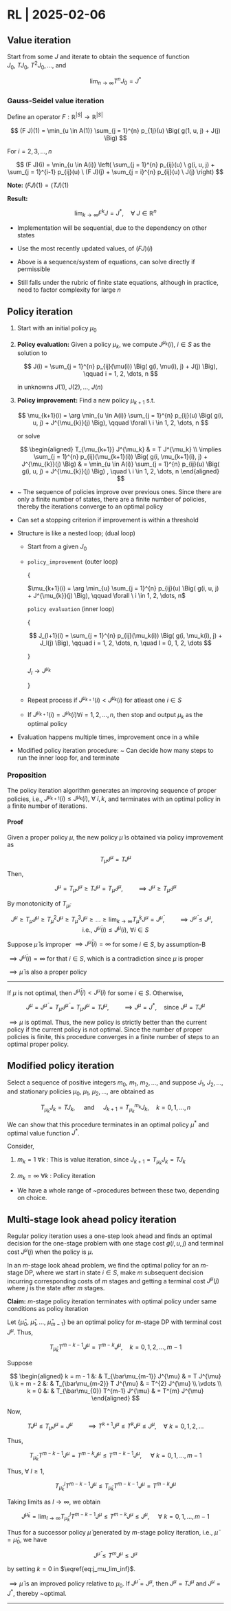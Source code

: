 # RL | 2025-02-06

## Value iteration

Start from some $J$ and iterate to obtain the sequence of function $J_0, \ T J_0, \ T^2 J_0, \dots,$ and

$$
\lim_{n \to \infty} T^n J_0 = J^*
\tag{optimal value function}
$$

### Gauss-Seidel value iteration

Define an operator $F: \mathbb{R}^{\vert S \vert} \to \mathbb{R}^{\vert S \vert}$

$$
(F J)(1) = \min_{u \in A(1)} \sum_{j = 1}^{n} p_{1j}(u) \Big( g(1, u, j) + J(j) \Big)
$$

For $i = 2, 3, \dots, n$

$$
(F J)(i) = \min_{u \in A(i)} \left( \sum_{j = 1}^{n} p_{ij}(u) \ g(i, u, j) + \sum_{j = 1}^{i-1} p_{ij}(u) \ (F J)(j) + \sum_{j = i}^{n} p_{ij}(u) \ J(j) \right)
$$

**Note:** $(F J)(1) = (T J)(1)$

**Result:**

$$
\lim_{k \to \infty} F^k J = J^*, \quad \forall \ J \in \mathbb{R}^n
$$

- Implementation will be sequential, due to the dependency on other states
- Use the most recently updated values, of $(F J)(i)$

- Above is a sequence/system of equations, can solve directly if permissible
- Still falls under the rubric of finite state equations, although in practice, need to factor complexity for large $n$

## Policy iteration

1. Start with an initial policy $\mu_0$

2. **Policy evaluation:** Given a policy $\mu_k$, we compute $J^{\mu_k}(i), \ i \in S$ as the solution to

   $$
   J(i) = \sum_{j = 1}^{n} p_{ij}(\mu(i)) \Big( g(i, \mu(i), j) + J(j) \Big), \qquad i = 1, 2, \dots, n
   $$

   in unknowns $J(1), \ J(2), \dots, \ J(n)$

3. **Policy improvement:** Find a new policy $\mu_{k+1}$ s.t.

   $$
   \mu_{k+1}(i) = \arg \min_{u \in A(i)} \sum_{j = 1}^{n} p_{ij}(u) \Big( g(i, u, j) + J^{\mu_{k}}(j) \Big), \qquad \forall \ i \in 1, 2, \dots, n
   $$

   or solve

   $$
   \begin{aligned}
   T_{\mu_{k+1}} J^{\mu_k}
   & =
   T J^{\mu_k}
   \\
   \implies
   \sum_{j = 1}^{n} p_{ij}(\mu_{k+1}(i)) \Big( g(i, \mu_{k+1}(i), j) + J^{\mu_{k}}(j) \Big)
   & =
   \min_{u \in A(i)} \sum_{j = 1}^{n} p_{ij}(u) \Big( g(i, u, j) + J^{\mu_{k}}(j) \Big)
   , \quad \ i \in 1, 2, \dots, n
   \end{aligned}
   $$

- ~ The sequence of policies improve over previous ones. Since there are only a finite number of states, there are a finite number of policies, thereby the iterations converge to an optimal policy

- Can set a stopping criterion if improvement is within a threshold

- Structure is like a nested loop; (dual loop)

  - Start from a given $J_0$

  - `policy_improvement` (outer loop)

    {

      $\mu_{k+1}(i) = \arg \min_{u} \sum_{j = 1}^{n} p_{ij}(u) \Big( g(i, u, j) + J^{\mu_{k}}(j) \Big), \qquad \forall \ i \in 1, 2, \dots, n$

      `policy evaluation` (inner loop)

      {

    $$
      J_{l+1}(i) = \sum_{j = 1}^{n} p_{ij}(\mu_k(i)) \Big( g(i, \mu_k(i), j) + J_l(j) \Big), \qquad i = 1, 2, \dots, n, \quad l = 0, 1, 2, \dots
    $$

      }

      $J_l \to J^{\mu_k}$

    }

  - Repeat process if $J^{\mu_{k+1}}(i) < J^{\mu_{k}}(i)$ for atleast one $i \in S$

  - If $J^{\mu_{k+1}}(i) = J^{\mu_{k}}(i) \forall i = 1, 2, \dots, n$, then stop and output $\mu_k$ as the optimal policy

- Evaluation happens multiple times, improvement once in a while

- Modified policy iteration procedure: ~ Can decide how many steps to run the inner loop for, and terminate


### Proposition

The policy iteration algorithm generates an improving sequence of proper policies, i.e., $J^{\mu_{k+1}}(i) \leq J^{\mu_{k}}(i), \ \forall \ i, k$, and terminates with an optimal policy in a finite number of iterations.

#### Proof

Given a proper policy $\mu$, the new policy $\bar \mu$ is obtained via policy improvement as

$$
T_{\bar \mu} J^{\mu} = T J^{\mu}
$$

Then,

$$
J^{\mu} = T_{\mu} J^{\mu} \geq T J^{\mu} = T_{\bar \mu} J^{\mu}
, \qquad \implies
J^{\mu} \geq  T_{\bar \mu} J^{\mu}
$$

By monotonicity of $T_{\bar \mu}$,

$$
J^{\mu} \geq T_{\bar \mu} J^{\mu} \geq T_{\bar \mu}^2 J^{\mu} \geq T_{\bar \mu}^3 J^{\mu} \geq \dots \geq \lim_{k \to \infty} T_{\bar \mu}^k J^{\mu} = J^{\bar \mu}
, \qquad \implies
J^{\bar \mu} \leq J^{\mu}
, \quad \text{i.e., }
J^{\bar \mu}(i) \leq J^{\mu}(i), \ \forall i \in S
$$

Suppose $\bar \mu$ is improper $\implies J^{\bar \mu}(i) = \infty$ for some $i \in S$, by assumption-B

$\implies J^{\bar \mu}(i) = \infty$  for that $i \in S$, which is a contradiction since $\mu$ is proper

$\implies \bar \mu$ is also a proper policy

---

If $\mu$ is not optimal, then $J^{\bar \mu}(i) < J^{\mu}(i)$ for some $i \in S$. Otherwise,

$$
J^{\mu} = J^{\bar \mu} = T_{\bar \mu} J^{\bar \mu} = T_{\bar \mu} J^{\mu} = T J^{\mu}
, \qquad \implies
J^{\mu} = J^*
, \quad \text{since }
J^{\mu} = T J^{\mu}
$$

$\implies \mu$ is optimal. Thus, the new policy is strictly better than the current policy if the current policy is not optimal. Since the number of proper policies is finite, this procedure converges in a finite number of steps to an optimal proper policy.

## Modified policy iteration

Select a sequence of positive integers $m_0, \ m_1, \ m_2, \dots,$ and suppose $J_1, \ J_2, \dots,$ and stationary policies $\mu_0, \ \mu_1, \ \mu_2, \dots,$ are obtained as

$$
T_{\mu_k} J_k = T J_k
, \quad \text{ and } \quad
J_{k+1} = T_{\mu_k}^{m_k} J_k, \quad k = 0, 1, \dots, n
$$

We can show that this procedure terminates in an optimal policy $\mu^*$ and optimal value function $J^*$.

Consider,

1. $m_k = 1 \ \forall k$ : This is value iteration, since $J_{k+1} = T_{\mu_k} J_k = T J_k$

2. $m_k = \infty \ \forall k$ : Policy iteration

- We have a whole range of ~procedures between these two, depending on choice.

## Multi-stage look ahead policy iteration

Regular policy iteration uses a one-step look ahead and finds an optimal decision for the one-stage problem with one stage cost $g(i, u, j)$ and terminal cost $J^{\mu}(j)$ when the policy is $\mu$.

In an $m$-stage look ahead problem, we find the optimal policy for an $m$-stage DP, where we start in state $i \in S$, make $m$ subsequent decision incurring corresponding costs of $m$ stages and getting a terminal cost $J^{\mu}(j)$ where $j$ is the state after $m$ stages.

**Claim:** $m$-stage policy iteration terminates with optimal policy under same conditions as policy iteration

Let $\{ \bar\mu_0, \ \bar\mu_1, \dots, \ \bar\mu_{m-1} \}$ be an optimal policy for $m$-stage DP with terminal cost $J^\mu$. Thus,

$$
T_{\bar\mu_k} T^{m - k - 1} J^{\mu} = T^{m - k} J^{\mu}, \quad k = 0, 1, 2, \dots, m-1
$$

Suppose

$$
\begin{aligned}
k = m - 1 &: &
T_{\bar\mu_{m-1}} J^{\mu}
& =
T J^{\mu}
\\
k = m - 2 &: &
T_{\bar\mu_{m-2}} T J^{\mu}
& =
T^{2} J^{\mu}
\\ \vdots \\
k = 0 &: &
T_{\bar\mu_{0}} T^{m-1} J^{\mu}
& =
T^{m} J^{\mu}
\end{aligned}
$$

Now,

$$
T J^{\mu} \leq T_{\mu} J^{\mu} = J^{\mu}
\qquad \implies
T^{k+1} J^{\mu} \leq T^k J^{\mu} \leq J^{\mu}, \quad \forall \ k = 0, 1, 2, \dots
$$

Thus,

$$
T_{\bar\mu_k} T^{m - k - 1} J^{\mu} = T^{m - k} J^{\mu} \leq T^{m - k - 1} J^{\mu}, \quad \ \forall \ k = 0 , 1, \dots, m-1
$$

Thus, $\forall \ l \geq 1$,

$$
T_{\bar\mu_k}^l T^{m - k - 1} J^{\mu} \leq T_{\bar\mu_k} T^{m - k - 1} J^{\mu} = T^{m - k} J^{\mu}
$$

Taking limits as $l \to \infty$, we obtain

$$
J^{\bar\mu_k} = \lim_{l \to \infty} T_{\bar\mu_k}^l T^{m - k - 1} J^{\mu} \leq T^{m - k} J^{\mu} \leq J^{\mu}, \quad \ \forall \ k = 0 , 1, \dots, m-1
\label{eq:j_mu_lim_inf}
$$

Thus for a successor policy $\bar\mu$ generated by $m$-stage policy iteration, i.e., $\bar\mu = \bar\mu_0$, we have

$$
J^{\bar \mu} \leq T^m J^{\mu} \leq J^{\mu}
$$

by setting $k=0$ in $\eqref{eq:j_mu_lim_inf}$.

$\implies \bar\mu$ is an improved policy relative to $\mu_0$. If $J^{\bar \mu} = J^{\mu}$, then $J^{\mu} = T J^{\mu} \text{ and } J^{\mu} = J^*$, thereby ~optimal.

---

